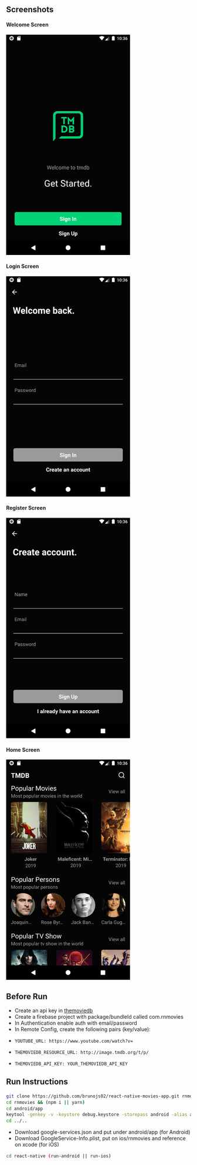 ## Screenshots

#### Welcome Screen
<img src="screenshots/welcome_screen.webp" height="600" />

#### Login Screen
<img src="screenshots/login_screen.webp" height="600" />

#### Register Screen
<img src="screenshots/register_screen.webp" height="600" />

#### Home Screen
<img src="screenshots/home_screen.webp" height="600" />

## Before Run
- Create an api key in [themoviedb](http://themoviedb.org)
- Create a firebase project with package/bundleId called com.rnmovies
- In Authentication enable auth with email/password
- In Remote Config, create the following pairs (key/value):
-     YOUTUBE_URL: https://www.youtube.com/watch?v=
-     THEMOVIEDB_RESOURCE_URL: http://image.tmdb.org/t/p/
-     THEMOVIEDB_API_KEY: YOUR_THEMOVIEDB_API_KEY

## Run Instructions
```bash
git clone https://github.com/brunojs02/react-native-movies-app.git rnmovies
cd rnmovies && (npm i || yarn)
cd android/app
keytool -genkey -v -keystore debug.keystore -storepass android -alias androiddebugkey -keypass android -keyalg RSA -keysize 2048 -validity 10000
cd ../..
```
- Download google-services.json and put under android/app (for Android)
- Download GoogleService-Info.plist, put on ios/rnmovies and reference on xcode (for iOS)
```bash
cd react-native (run-android || run-ios)
```
